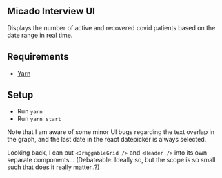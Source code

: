 ## Micado Interview UI

Displays the number of active and recovered covid patients based on the date range in real time.

## Requirements

- [Yarn](https://yarnpkg.com/en/)

## Setup

- Run `yarn`
- Run `yarn start`


Note that I am aware of some minor UI bugs regarding the text overlap in the graph, and the last date in the react datepicker is always selected.

Looking back, I can put `<DraggableGrid />` and `<Header />` into its own separate components...
(Debateable: Ideally so, but the scope is so small such that does it really matter..?)
